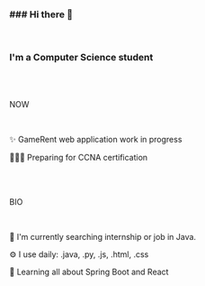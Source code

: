 <h3 style="text-align:left;">### Hi there 👋</h3>
</br>
<h3 style="text-align:left;">I'm a Computer Science student</h3>
</br></br>
<p style="text-align:left;">NOW</p>
</br>
<p style="text-align:left;">✨ GameRent web application work in progress</p>
<p style="text-align:left;">👨🏻‍💻 Preparing for CCNA certification</p>
</br></br>
<p style="text-align:left;">BIO</p>
</br>
<p style="text-align:left;">🏢 I'm currently searching internship or job in Java.</p>
<p style="text-align:left;">⚙️  I use daily: .java, .py, .js, .html, .css</p>
<p style="text-align:left;">🌱 Learning all about Spring Boot and React</p>

